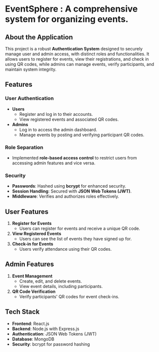 # EventSphere : A comprehensive system for organizing events.

## About the Application  

This project is a robust **Authentication System** designed to securely manage user and admin access, with distinct roles and functionalities. It allows users to register for events, view their registrations, and check in using QR codes, while admins can manage events, verify participants, and maintain system integrity.  

## Features  

### User Authentication  
- **Users**  
  - Register and log in to their accounts.  
  - View registered events and associated QR codes.  
- **Admins**  
  - Log in to access the admin dashboard.  
  - Manage events by posting and verifying participant QR codes.  

### Role Separation  
- Implemented **role-based access control** to restrict users from accessing admin features and vice versa.  

### Security  
- **Passwords**: Hashed using **bcrypt** for enhanced security.  
- **Session Handling**: Secured with **JSON Web Tokens (JWT)**.  
- **Middleware**: Verifies and authorizes roles effectively.  

## User Features  
1. **Register for Events**  
   - Users can register for events and receive a unique QR code.  
2. **View Registered Events**  
   - Users can see the list of events they have signed up for.  
3. **Check-in for Events**  
   - Users verify attendance using their QR codes.  

## Admin Features  
1. **Event Management**  
   - Create, edit, and delete events.  
   - View event details, including participants.  
2. **QR Code Verification**  
   - Verify participants' QR codes for event check-ins.  

## Tech Stack  
- **Frontend**: React.js  
- **Backend**: Node.js with Express.js  
- **Authentication**: JSON Web Tokens (JWT)  
- **Database**: MongoDB  
- **Security**: bcrypt for password hashing  
